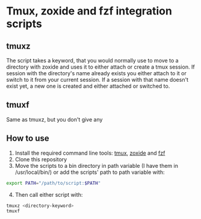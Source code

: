 # Tmux, zoxide and fzf integration scripts

## tmuxz

The script takes a keyword, that you would normally use to move to a directory with zoxide and uses it to either attach or create a tmux session. If session with the directory's name already exists you either attach to it or switch to it from your current session. If a session with that name doesn't exist yet, a new one is created and either attached or switched to.

## tmuxf

Same as tmuxz, but you don't give any 

## How to use

1. Install the required command line tools: [tmux](https://github.com/tmux/tmux/wiki/Installing), [zoxide](https://github.com/ajeetdsouza/zoxide#installation) and [fzf](https://github.com/junegunn/fzf#installation)
2. Clone this repository
3. Move the scripts to a bin directory in path variable (I have them in /usr/local/bin/) or add the scripts' path to path variable with:

```bash
export PATH="/path/to/script:$PATH"
```

4. Then call either script with:

```bash
tmuxz <directory-keyword>
tmuxf
```
